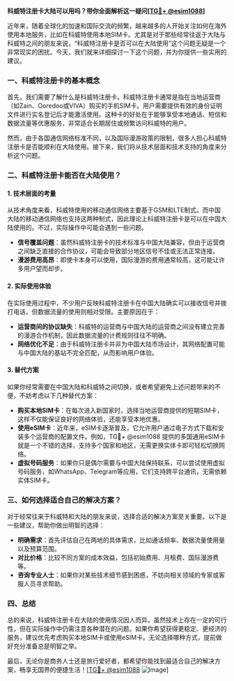 **科威特注册卡大陆可以用吗？带你全面解析这一疑问[[TG💪+ @esim1088](https://t.me/s/esim1088)]**

近年来，随着全球化的加速和国际交流的频繁，越来越多的人开始关注如何在海外使用本地服务，比如在科威特使用本地SIM卡。尤其是对于那些经常往返于大陆与科威特之间的朋友来说，“科威特注册卡是否可以在大陆使用”这个问题无疑是一个非常现实的困扰。今天，我们就来详细探讨一下这个问题，并为你提供一些实用的建议。

### 一、科威特注册卡的基本概念

首先，我们需要了解什么是科威特注册卡。科威特注册卡通常是指在当地运营商（如Zain、Ooredoo或VIVA）购买的手机SIM卡。用户需要提供有效的身份证明文件进行实名登记后才能激活使用。这种卡的好处在于能够享受本地通话、短信和数据流量等优惠服务，非常适合长期居住或频繁访问科威特的用户。

然而，由于各国通信网络标准不同，以及国际漫游政策的限制，很多人担心科威特注册卡是否能顺利在大陆使用。接下来，我们将从技术层面和技术支持的角度来分析这个问题。

### 二、科威特注册卡能否在大陆使用？

#### 1. 技术层面的考量

从技术角度来看，科威特使用的移动通信网络主要基于GSM和LTE制式。而中国大陆的移动通信网络也支持这两种制式，因此理论上科威特注册卡是可以在中国大陆使用的。不过，实际操作中可能会遇到一些问题。

- **信号覆盖问题**：虽然科威特注册卡的技术标准与中国大陆兼容，但由于运营商之间缺乏直接的合作协议，可能会导致部分地区信号不佳或无法正常连接。
- **漫游费用高昂**：即使卡本身可以使用，国际漫游的费用通常较高，这可能让许多用户望而却步。

#### 2. 实际使用体验

在实际使用过程中，不少用户反映科威特注册卡在中国大陆确实可以接收信号并拨打电话，但数据流量的使用则相对受限。主要原因在于：

- **运营商间的协议缺失**：科威特的运营商与中国大陆的运营商之间没有建立完善的漫游合作机制，因此数据流量的计费规则往往不明确。
- **网络优化不足**：由于科威特注册卡并非为中国大陆市场设计，其网络配置可能与中国大陆的基站不完全匹配，从而影响用户体验。

#### 3. 替代方案

如果你经常需要在中国大陆和科威特之间切换，或者希望避免上述问题带来的不便，不妨考虑以下几种替代方案：

- **购买本地SIM卡**：在每次进入新国家时，选择当地运营商提供的短期SIM卡，这样不仅能保证良好的网络体验，还能享受本地优惠。
- **使用eSIM卡**：近年来，eSIM卡逐渐普及，它允许用户通过电子方式下载和安装多个运营商的配置文件。例如，TG💪+ @esim1088 提供的多国通用eSIM卡就是一个不错的选择，支持多个国家和地区，无需更换实体卡即可轻松切换网络。
- **虚拟号码服务**：如果你只是偶尔需要与中国大陆保持联系，可以尝试使用虚拟号码服务，如WhatsApp、Telegram等应用，它们支持跨平台通讯，无需依赖实体SIM卡。

### 三、如何选择适合自己的解决方案？

对于经常往来于科威特和大陆的朋友来说，选择合适的解决方案至关重要。以下是一些建议，帮助你做出明智的选择：

- **明确需求**：首先评估自己在两地的具体需求，比如通话频率、数据流量使用量以及预算范围。
- **对比价格**：比较不同方案的成本效益，包括初始费用、月租费、国际漫游费等。
- **咨询专业人士**：如果你对某些技术细节感到困惑，不妨向相关领域的专家或客服人员寻求帮助。

### 四、总结

总的来说，科威特注册卡在大陆的使用情况因人而异。虽然技术上存在一定的可行性，但在实际操作中仍需注意各种潜在的问题。如果你希望获得更稳定、更经济的服务，建议优先考虑购买本地SIM卡或使用eSIM卡。无论选择哪种方式，提前做好充分准备总是明智之举。

最后，无论你是商务人士还是旅行爱好者，都希望你能找到最适合自己的解决方案，畅享无国界的便捷生活！[[TG💪+ @esim1088](https://t.me/s/esim1088) ![Image](https://i.postimg.cc/4NQfJmqS/Snipaste-2025-05-13-00-14-12.png)]